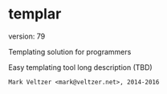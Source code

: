 templar
=======

version: 79

Templating solution for programmers

Easy templating tool long description (TBD)

	Mark Veltzer <mark@veltzer.net>, 2014-2016
